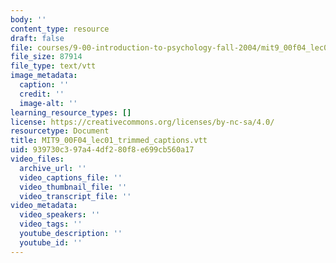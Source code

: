 ```yaml
---
body: ''
content_type: resource
draft: false
file: courses/9-00-introduction-to-psychology-fall-2004/mit9_00f04_lec01_trimmed_captions.vtt
file_size: 87914
file_type: text/vtt
image_metadata:
  caption: ''
  credit: ''
  image-alt: ''
learning_resource_types: []
license: https://creativecommons.org/licenses/by-nc-sa/4.0/
resourcetype: Document
title: MIT9_00F04_lec01_trimmed_captions.vtt
uid: 939730c3-97a4-4df2-80f8-e699cb560a17
video_files:
  archive_url: ''
  video_captions_file: ''
  video_thumbnail_file: ''
  video_transcript_file: ''
video_metadata:
  video_speakers: ''
  video_tags: ''
  youtube_description: ''
  youtube_id: ''
---
```

